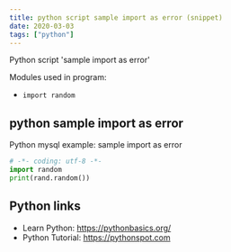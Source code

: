 ```yaml
---
title: python script sample import as error (snippet)
date: 2020-03-03
tags: ["python"]
---
```

Python script 'sample import as error'


Modules used in program: 
* `import random`

## python sample import as error

Python mysql example: sample import as error

```python
# -*- coding: utf-8 -*-
import random
print(rand.random())


```

## Python links

- Learn Python: https://pythonbasics.org/
- Python Tutorial: https://pythonspot.com
